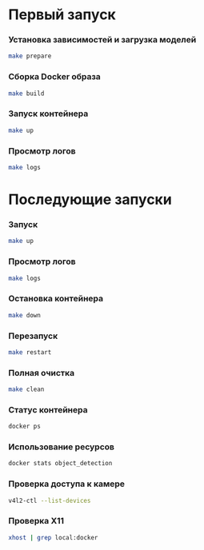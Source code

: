 # Первый запуск

### Установка зависимостей и загрузка моделей

```bash
make prepare
```

### Сборка Docker образа

```bash
make build
```

### Запуск контейнера

```bash
make up
```

### Просмотр логов

```bash
make logs
```

# Последующие запуски

### Запуск

```bash
make up
```

### Просмотр логов

```bash
make logs
```

### Остановка контейнера

```bash
make down
```

### Перезапуск

```bash
make restart
```

### Полная очистка

```bash
make clean
```

### Статус контейнера

```bash
docker ps
```

### Использование ресурсов

```bash
docker stats object_detection
```

### Проверка доступа к камере

```bash
v4l2-ctl --list-devices
```

### Проверка X11

```bash
xhost | grep local:docker
```
